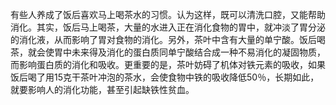 有些人养成了饭后喜欢马上喝茶水的习惯。认为这样，既可以清洗口腔，又能帮助消化。其实，饭后马上喝茶，大量的水进入正在消化食物的胃中，就冲淡了胃分泌的消化液，从而影响了胃对食物的消化。另外，茶叶中含有大量的单宁酸。饭后喝茶，就会使胃中未来得及消化的蛋白质同单宁酸结合成一种不易消化的凝固物质，而影响蛋白质的消化和吸收。更重要的是，茶叶妨碍了机体对铁元素的吸收，如果饭后喝了用15克干茶叶冲泡的茶水，会使食物中铁的吸收降低50％，长期如此，就要影响人的消化功能，甚至引起缺铁性贫血。

